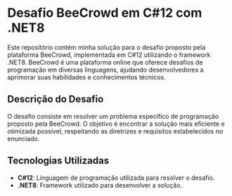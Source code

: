 # Desafio BeeCrowd em C#12 com .NET8

Este repositório contém minha solução para o desafio proposto pela plataforma BeeCrowd, implementada em C#12 utilizando o framework .NET8. BeeCrowd é uma plataforma online que oferece desafios de programação em diversas linguagens, ajudando desenvolvedores a aprimorar suas habilidades e conhecimentos técnicos.

## Descrição do Desafio

O desafio consiste em resolver um problema específico de programação proposto pela BeeCrowd. O objetivo é encontrar a solução mais eficiente e otimizada possível, respeitando as diretrizes e requisitos estabelecidos no enunciado.

## Tecnologias Utilizadas

- **C#12**: Linguagem de programação utilizada para resolver o desafio.
- **.NET8**: Framework utilizado para desenvolver a solução.
